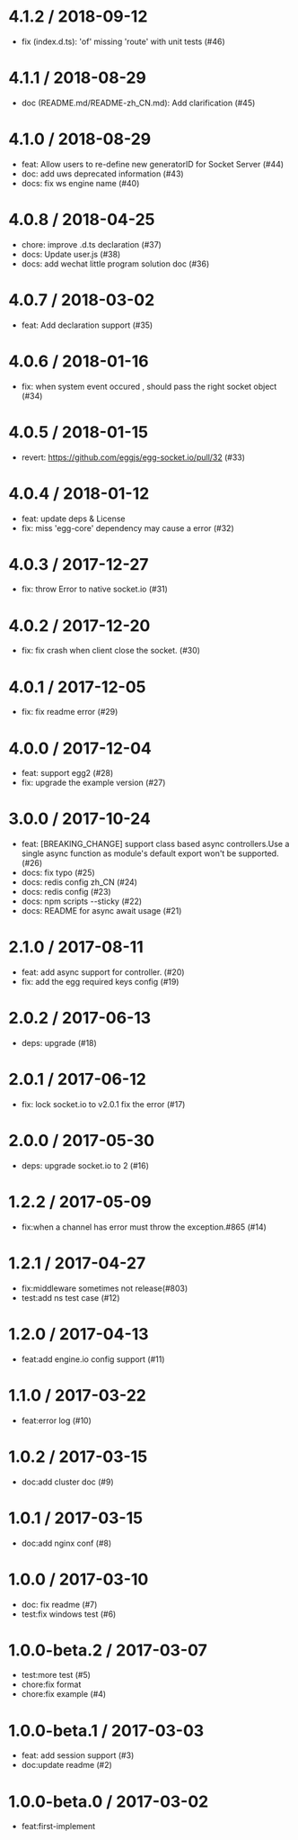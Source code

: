
4.1.2 / 2018-09-12
==================

  * fix (index.d.ts): 'of' missing 'route' with unit tests (#46)

4.1.1 / 2018-08-29
==================

  * doc (README.md/README-zh_CN.md): Add clarification (#45)

4.1.0 / 2018-08-29
==================

  * feat: Allow users to re-define new generatorID for Socket Server (#44)
  * doc: add uws deprecated information (#43)
  * docs: fix ws engine name (#40)

4.0.8 / 2018-04-25
==================

  * chore: improve .d.ts declaration (#37)
  * docs: Update user.js (#38)
  * docs: add wechat little program solution doc (#36)

4.0.7 / 2018-03-02
==================

  * feat: Add declaration support (#35)

4.0.6 / 2018-01-16
==================

  * fix: when system event occured , should pass the right socket object (#34)

4.0.5 / 2018-01-15
==================

  * revert: https://github.com/eggjs/egg-socket.io/pull/32 (#33)

4.0.4 / 2018-01-12
==================

  * feat: update deps & License
  * fix: miss 'egg-core' dependency  may cause a error (#32)

4.0.3 / 2017-12-27
==================

  * fix: throw Error to native socket.io (#31)

4.0.2 / 2017-12-20
==================

  * fix: fix crash  when client close the socket. (#30)

4.0.1 / 2017-12-05
==================

  * fix: fix readme error (#29)

4.0.0 / 2017-12-04
==================

  * feat: support egg2 (#28)
  * fix: upgrade the example version (#27)

3.0.0 / 2017-10-24
==================

  * feat: [BREAKING_CHANGE] support class based async controllers.Use a single async function as module's default export won't be supported.(#26)
  * docs: fix typo (#25)
  * docs: redis config zh_CN (#24)
  * docs: redis config (#23)
  * docs: npm scripts --sticky (#22)
  * docs: README for async await usage (#21)

2.1.0 / 2017-08-11
==================

  * feat: add async support for controller. (#20)
  * fix: add the egg required keys config (#19)

2.0.2 / 2017-06-13
==================

  * deps: upgrade (#18)

2.0.1 / 2017-06-12
==================

  * fix: lock socket.io to v2.0.1 fix the error (#17)

2.0.0 / 2017-05-30
==================

  * deps: upgrade socket.io to 2 (#16)

1.2.2 / 2017-05-09
==================

  * fix:when a channel has error must throw the exception.#865 (#14)

1.2.1 / 2017-04-27
==================

  * fix:middleware sometimes not release(#803)
  * test:add ns test case (#12)

1.2.0 / 2017-04-13
==================

  * feat:add engine.io config support (#11)

1.1.0 / 2017-03-22
==================

  * feat:error log (#10)

1.0.2 / 2017-03-15
==================

  * doc:add cluster doc (#9)

1.0.1 / 2017-03-15
==================

  * doc:add nginx conf (#8)

1.0.0 / 2017-03-10
==================

  * doc: fix readme (#7)
  * test:fix windows test (#6)

1.0.0-beta.2 / 2017-03-07
==================

  * test:more test (#5)
  * chore:fix format
  * chore:fix example (#4)

1.0.0-beta.1 / 2017-03-03
==================

  * feat: add session support (#3)
  * doc:update readme (#2)

1.0.0-beta.0 / 2017-03-02
==================

  * feat:first-implement
